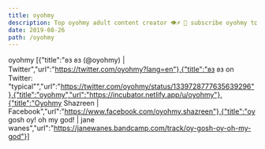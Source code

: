```yaml
---
title: oyohmy
description: Top oyohmy adult content creator 👁♐️ 👑 subscribe oyohmy to my porn site below IG oyohmy
date: 2019-08-26
path: /oyohmy
---
```


oyohmy
[{"title":"𐐪𐑂 𐐪𐑂 (@oyohmy) | Twitter","url":"https://twitter.com/oyohmy?lang=en"},{"title":"𐐪𐑂 𐐪𐑂 on Twitter: \"typical\"","url":"https://twitter.com/oyohmy/status/1339728777635639296"},{"title":"oyohmy","url":"https://incubator.netlify.app/u/oyohmy"},{"title":"Oyohmy Shazreen | Facebook","url":"https://www.facebook.com/oyohmy.shazreen"},{"title":"oy gosh oy! oh my god! | jane wanes","url":"https://janewanes.bandcamp.com/track/oy-gosh-oy-oh-my-god"}]


